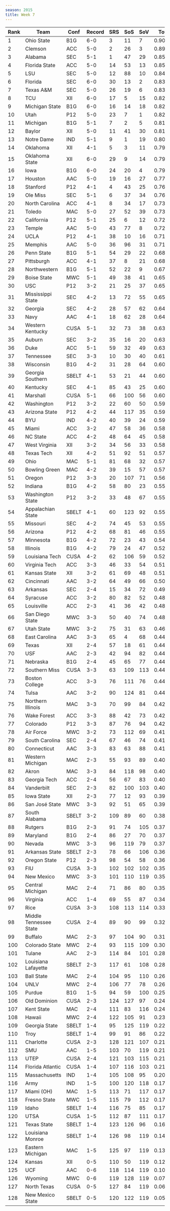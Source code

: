 ```yaml
---
season: 2015
title: Week 7
---
```

<table class="display"><thead><tr><th>Rank</th><th>Team</th><th>Conf</th><th>Record</th><th>SRS</th><th>SoS</th><th>SoV</th><th>Total</th></tr></thead><tbody>
<tr><td>1</td><td>Ohio State</td><td>B1G</td><td>6-0</td><td>3</td><td>11</td><td>7</td><td>0.90591</td></tr>
<tr><td>2</td><td>Clemson</td><td>ACC</td><td>5-0</td><td>2</td><td>26</td><td>3</td><td>0.89202</td></tr>
<tr><td>3</td><td>Alabama</td><td>SEC</td><td>5-1</td><td>1</td><td>47</td><td>29</td><td>0.85187</td></tr>
<tr><td>4</td><td>Florida State</td><td>ACC</td><td>5-0</td><td>14</td><td>53</td><td>13</td><td>0.85093</td></tr>
<tr><td>5</td><td>LSU</td><td>SEC</td><td>5-0</td><td>12</td><td>88</td><td>10</td><td>0.84982</td></tr>
<tr><td>6</td><td>Florida</td><td>SEC</td><td>6-0</td><td>30</td><td>13</td><td>2</td><td>0.83211</td></tr>
<tr><td>7</td><td>Texas A&M</td><td>SEC</td><td>5-0</td><td>26</td><td>19</td><td>6</td><td>0.83001</td></tr>
<tr><td>8</td><td>TCU</td><td>XII</td><td>6-0</td><td>17</td><td>5</td><td>15</td><td>0.82438</td></tr>
<tr><td>9</td><td>Michigan State</td><td>B1G</td><td>6-0</td><td>16</td><td>14</td><td>18</td><td>0.82436</td></tr>
<tr><td>10</td><td>Utah</td><td>P12</td><td>5-0</td><td>23</td><td>7</td><td>1</td><td>0.82073</td></tr>
<tr><td>11</td><td>Michigan</td><td>B1G</td><td>5-1</td><td>7</td><td>2</td><td>5</td><td>0.81957</td></tr>
<tr><td>12</td><td>Baylor</td><td>XII</td><td>5-0</td><td>11</td><td>41</td><td>30</td><td>0.81326</td></tr>
<tr><td>13</td><td>Notre Dame</td><td>IND</td><td>5-1</td><td>9</td><td>1</td><td>19</td><td>0.80133</td></tr>
<tr><td>14</td><td>Oklahoma</td><td>XII</td><td>4-1</td><td>5</td><td>3</td><td>11</td><td>0.79671</td></tr>
<tr><td>15</td><td>Oklahoma State</td><td>XII</td><td>6-0</td><td>29</td><td>9</td><td>14</td><td>0.79597</td></tr>
<tr><td>16</td><td>Iowa</td><td>B1G</td><td>6-0</td><td>24</td><td>20</td><td>4</td><td>0.79345</td></tr>
<tr><td>17</td><td>Houston</td><td>AAC</td><td>5-0</td><td>19</td><td>16</td><td>27</td><td>0.77690</td></tr>
<tr><td>18</td><td>Stanford</td><td>P12</td><td>4-1</td><td>4</td><td>43</td><td>25</td><td>0.76420</td></tr>
<tr><td>19</td><td>Ole Miss</td><td>SEC</td><td>5-1</td><td>6</td><td>37</td><td>34</td><td>0.76101</td></tr>
<tr><td>20</td><td>North Carolina</td><td>ACC</td><td>4-1</td><td>8</td><td>34</td><td>17</td><td>0.73985</td></tr>
<tr><td>21</td><td>Toledo</td><td>MAC</td><td>5-0</td><td>27</td><td>52</td><td>39</td><td>0.73617</td></tr>
<tr><td>22</td><td>California</td><td>P12</td><td>5-1</td><td>25</td><td>6</td><td>12</td><td>0.72632</td></tr>
<tr><td>23</td><td>Temple</td><td>AAC</td><td>5-0</td><td>43</td><td>77</td><td>8</td><td>0.72183</td></tr>
<tr><td>24</td><td>UCLA</td><td>P12</td><td>4-1</td><td>38</td><td>10</td><td>16</td><td>0.71820</td></tr>
<tr><td>25</td><td>Memphis</td><td>AAC</td><td>5-0</td><td>36</td><td>96</td><td>31</td><td>0.71348</td></tr>
<tr><td>26</td><td>Penn State</td><td>B1G</td><td>5-1</td><td>54</td><td>29</td><td>22</td><td>0.68624</td></tr>
<tr><td>27</td><td>Pittsburgh</td><td>ACC</td><td>4-1</td><td>37</td><td>8</td><td>21</td><td>0.68342</td></tr>
<tr><td>28</td><td>Northwestern</td><td>B1G</td><td>5-1</td><td>52</td><td>22</td><td>9</td><td>0.67731</td></tr>
<tr><td>29</td><td>Boise State</td><td>MWC</td><td>5-1</td><td>49</td><td>38</td><td>41</td><td>0.65618</td></tr>
<tr><td>30</td><td>USC</td><td>P12</td><td>3-2</td><td>21</td><td>25</td><td>37</td><td>0.65213</td></tr>
<tr><td>31</td><td>Mississippi State</td><td>SEC</td><td>4-2</td><td>13</td><td>72</td><td>55</td><td>0.65166</td></tr>
<tr><td>32</td><td>Georgia</td><td>SEC</td><td>4-2</td><td>28</td><td>57</td><td>62</td><td>0.64850</td></tr>
<tr><td>33</td><td>Navy</td><td>AAC</td><td>4-1</td><td>18</td><td>62</td><td>28</td><td>0.64566</td></tr>
<tr><td>34</td><td>Western Kentucky</td><td>CUSA</td><td>5-1</td><td>32</td><td>73</td><td>38</td><td>0.63714</td></tr>
<tr><td>35</td><td>Auburn</td><td>SEC</td><td>3-2</td><td>35</td><td>16</td><td>20</td><td>0.63271</td></tr>
<tr><td>36</td><td>Duke</td><td>ACC</td><td>5-1</td><td>59</td><td>32</td><td>49</td><td>0.63220</td></tr>
<tr><td>37</td><td>Tennessee</td><td>SEC</td><td>3-3</td><td>10</td><td>30</td><td>40</td><td>0.61155</td></tr>
<tr><td>38</td><td>Wisconsin</td><td>B1G</td><td>4-2</td><td>31</td><td>28</td><td>64</td><td>0.60962</td></tr>
<tr><td>39</td><td>Georgia Southern</td><td>SBELT</td><td>4-1</td><td>53</td><td>21</td><td>44</td><td>0.60803</td></tr>
<tr><td>40</td><td>Kentucky</td><td>SEC</td><td>4-1</td><td>85</td><td>43</td><td>25</td><td>0.60368</td></tr>
<tr><td>41</td><td>Marshall</td><td>CUSA</td><td>5-1</td><td>66</td><td>100</td><td>56</td><td>0.60257</td></tr>
<tr><td>42</td><td>Washington</td><td>P12</td><td>3-2</td><td>22</td><td>60</td><td>50</td><td>0.59739</td></tr>
<tr><td>43</td><td>Arizona State</td><td>P12</td><td>4-2</td><td>44</td><td>117</td><td>35</td><td>0.59518</td></tr>
<tr><td>44</td><td>BYU</td><td>IND</td><td>4-2</td><td>40</td><td>39</td><td>24</td><td>0.59302</td></tr>
<tr><td>45</td><td>Miami</td><td>ACC</td><td>3-2</td><td>47</td><td>58</td><td>36</td><td>0.58614</td></tr>
<tr><td>46</td><td>NC State</td><td>ACC</td><td>4-2</td><td>48</td><td>64</td><td>45</td><td>0.58401</td></tr>
<tr><td>47</td><td>West Virginia</td><td>XII</td><td>3-2</td><td>34</td><td>56</td><td>33</td><td>0.58172</td></tr>
<tr><td>48</td><td>Texas Tech</td><td>XII</td><td>4-2</td><td>51</td><td>92</td><td>51</td><td>0.57843</td></tr>
<tr><td>49</td><td>Ohio</td><td>MAC</td><td>5-1</td><td>81</td><td>68</td><td>32</td><td>0.57046</td></tr>
<tr><td>50</td><td>Bowling Green</td><td>MAC</td><td>4-2</td><td>39</td><td>15</td><td>57</td><td>0.57008</td></tr>
<tr><td>51</td><td>Oregon</td><td>P12</td><td>3-3</td><td>20</td><td>107</td><td>71</td><td>0.56491</td></tr>
<tr><td>52</td><td>Indiana</td><td>B1G</td><td>4-2</td><td>58</td><td>80</td><td>23</td><td>0.55873</td></tr>
<tr><td>53</td><td>Washington State</td><td>P12</td><td>3-2</td><td>33</td><td>48</td><td>67</td><td>0.55747</td></tr>
<tr><td>54</td><td>Appalachian State</td><td>SBELT</td><td>4-1</td><td>60</td><td>123</td><td>92</td><td>0.55679</td></tr>
<tr><td>55</td><td>Missouri</td><td>SEC</td><td>4-2</td><td>74</td><td>45</td><td>53</td><td>0.55481</td></tr>
<tr><td>56</td><td>Arizona</td><td>P12</td><td>4-2</td><td>68</td><td>81</td><td>46</td><td>0.55162</td></tr>
<tr><td>57</td><td>Minnesota</td><td>B1G</td><td>4-2</td><td>72</td><td>23</td><td>43</td><td>0.54026</td></tr>
<tr><td>58</td><td>Illinois</td><td>B1G</td><td>4-2</td><td>79</td><td>24</td><td>47</td><td>0.52970</td></tr>
<tr><td>59</td><td>Louisiana Tech</td><td>CUSA</td><td>4-2</td><td>62</td><td>106</td><td>59</td><td>0.52021</td></tr>
<tr><td>60</td><td>Virginia Tech</td><td>ACC</td><td>3-3</td><td>46</td><td>33</td><td>54</td><td>0.51973</td></tr>
<tr><td>61</td><td>Kansas State</td><td>XII</td><td>3-2</td><td>61</td><td>69</td><td>48</td><td>0.51104</td></tr>
<tr><td>62</td><td>Cincinnati</td><td>AAC</td><td>3-2</td><td>64</td><td>49</td><td>66</td><td>0.50280</td></tr>
<tr><td>63</td><td>Arkansas</td><td>SEC</td><td>2-4</td><td>15</td><td>34</td><td>72</td><td>0.49699</td></tr>
<tr><td>64</td><td>Syracuse</td><td>ACC</td><td>3-2</td><td>80</td><td>82</td><td>52</td><td>0.48621</td></tr>
<tr><td>65</td><td>Louisville</td><td>ACC</td><td>2-3</td><td>41</td><td>36</td><td>42</td><td>0.48503</td></tr>
<tr><td>66</td><td>San Diego State</td><td>MWC</td><td>3-3</td><td>50</td><td>40</td><td>74</td><td>0.48095</td></tr>
<tr><td>67</td><td>Utah State</td><td>MWC</td><td>3-2</td><td>75</td><td>31</td><td>63</td><td>0.46771</td></tr>
<tr><td>68</td><td>East Carolina</td><td>AAC</td><td>3-3</td><td>65</td><td>4</td><td>68</td><td>0.44956</td></tr>
<tr><td>69</td><td>Texas</td><td>XII</td><td>2-4</td><td>57</td><td>18</td><td>61</td><td>0.44933</td></tr>
<tr><td>70</td><td>USF</td><td>AAC</td><td>2-3</td><td>42</td><td>94</td><td>82</td><td>0.44864</td></tr>
<tr><td>71</td><td>Nebraska</td><td>B1G</td><td>2-4</td><td>45</td><td>65</td><td>77</td><td>0.44414</td></tr>
<tr><td>72</td><td>Southern Miss</td><td>CUSA</td><td>3-3</td><td>63</td><td>109</td><td>113</td><td>0.44344</td></tr>
<tr><td>73</td><td>Boston College</td><td>ACC</td><td>3-3</td><td>76</td><td>111</td><td>76</td><td>0.44186</td></tr>
<tr><td>74</td><td>Tulsa</td><td>AAC</td><td>3-2</td><td>90</td><td>124</td><td>81</td><td>0.44142</td></tr>
<tr><td>75</td><td>Northern Illinois</td><td>MAC</td><td>3-3</td><td>70</td><td>99</td><td>84</td><td>0.42855</td></tr>
<tr><td>76</td><td>Wake Forest</td><td>ACC</td><td>3-3</td><td>88</td><td>42</td><td>73</td><td>0.42584</td></tr>
<tr><td>77</td><td>Colorado</td><td>P12</td><td>3-3</td><td>87</td><td>76</td><td>94</td><td>0.42566</td></tr>
<tr><td>78</td><td>Air Force</td><td>MWC</td><td>3-2</td><td>73</td><td>112</td><td>69</td><td>0.41929</td></tr>
<tr><td>79</td><td>South Carolina</td><td>SEC</td><td>2-4</td><td>67</td><td>46</td><td>74</td><td>0.41779</td></tr>
<tr><td>80</td><td>Connecticut</td><td>AAC</td><td>3-3</td><td>83</td><td>63</td><td>88</td><td>0.41460</td></tr>
<tr><td>81</td><td>Western Michigan</td><td>MAC</td><td>2-3</td><td>55</td><td>93</td><td>89</td><td>0.40893</td></tr>
<tr><td>82</td><td>Akron</td><td>MAC</td><td>3-3</td><td>84</td><td>118</td><td>98</td><td>0.40727</td></tr>
<tr><td>83</td><td>Georgia Tech</td><td>ACC</td><td>2-4</td><td>56</td><td>67</td><td>83</td><td>0.40460</td></tr>
<tr><td>84</td><td>Vanderbilt</td><td>SEC</td><td>2-3</td><td>82</td><td>100</td><td>103</td><td>0.40020</td></tr>
<tr><td>85</td><td>Iowa State</td><td>XII</td><td>2-3</td><td>77</td><td>12</td><td>93</td><td>0.39667</td></tr>
<tr><td>86</td><td>San José State</td><td>MWC</td><td>3-3</td><td>92</td><td>51</td><td>65</td><td>0.39394</td></tr>
<tr><td>87</td><td>South Alabama</td><td>SBELT</td><td>3-2</td><td>109</td><td>89</td><td>60</td><td>0.38465</td></tr>
<tr><td>88</td><td>Rutgers</td><td>B1G</td><td>2-3</td><td>91</td><td>74</td><td>105</td><td>0.37854</td></tr>
<tr><td>89</td><td>Maryland</td><td>B1G</td><td>2-4</td><td>86</td><td>27</td><td>70</td><td>0.37389</td></tr>
<tr><td>90</td><td>Nevada</td><td>MWC</td><td>3-3</td><td>96</td><td>119</td><td>79</td><td>0.37118</td></tr>
<tr><td>91</td><td>Arkansas State</td><td>SBELT</td><td>2-3</td><td>78</td><td>66</td><td>106</td><td>0.36990</td></tr>
<tr><td>92</td><td>Oregon State</td><td>P12</td><td>2-3</td><td>98</td><td>54</td><td>58</td><td>0.36111</td></tr>
<tr><td>93</td><td>FIU</td><td>CUSA</td><td>3-3</td><td>102</td><td>102</td><td>102</td><td>0.35232</td></tr>
<tr><td>94</td><td>New Mexico</td><td>MWC</td><td>3-3</td><td>101</td><td>110</td><td>119</td><td>0.35111</td></tr>
<tr><td>95</td><td>Central Michigan</td><td>MAC</td><td>2-4</td><td>71</td><td>86</td><td>80</td><td>0.35070</td></tr>
<tr><td>96</td><td>Virginia</td><td>ACC</td><td>1-4</td><td>69</td><td>55</td><td>87</td><td>0.34316</td></tr>
<tr><td>97</td><td>Rice</td><td>CUSA</td><td>3-3</td><td>108</td><td>113</td><td>114</td><td>0.33813</td></tr>
<tr><td>98</td><td>Middle Tennessee State</td><td>CUSA</td><td>2-4</td><td>89</td><td>90</td><td>99</td><td>0.32675</td></tr>
<tr><td>99</td><td>Buffalo</td><td>MAC</td><td>2-3</td><td>97</td><td>104</td><td>90</td><td>0.31452</td></tr>
<tr><td>100</td><td>Colorado State</td><td>MWC</td><td>2-4</td><td>93</td><td>115</td><td>109</td><td>0.30219</td></tr>
<tr><td>101</td><td>Tulane</td><td>AAC</td><td>2-3</td><td>114</td><td>84</td><td>101</td><td>0.28489</td></tr>
<tr><td>102</td><td>Louisiana Lafayette</td><td>SBELT</td><td>2-3</td><td>117</td><td>61</td><td>108</td><td>0.28246</td></tr>
<tr><td>103</td><td>Ball State</td><td>MAC</td><td>2-4</td><td>104</td><td>95</td><td>110</td><td>0.26663</td></tr>
<tr><td>104</td><td>UNLV</td><td>MWC</td><td>2-4</td><td>106</td><td>77</td><td>78</td><td>0.26585</td></tr>
<tr><td>105</td><td>Purdue</td><td>B1G</td><td>1-5</td><td>94</td><td>59</td><td>100</td><td>0.25000</td></tr>
<tr><td>106</td><td>Old Dominion</td><td>CUSA</td><td>2-3</td><td>124</td><td>127</td><td>97</td><td>0.24690</td></tr>
<tr><td>107</td><td>Kent State</td><td>MAC</td><td>2-4</td><td>111</td><td>83</td><td>116</td><td>0.24570</td></tr>
<tr><td>108</td><td>Hawaii</td><td>MWC</td><td>2-4</td><td>122</td><td>105</td><td>91</td><td>0.23182</td></tr>
<tr><td>109</td><td>Georgia State</td><td>SBELT</td><td>1-4</td><td>95</td><td>125</td><td>119</td><td>0.22632</td></tr>
<tr><td>110</td><td>Troy</td><td>SBELT</td><td>1-4</td><td>99</td><td>91</td><td>86</td><td>0.22629</td></tr>
<tr><td>111</td><td>Charlotte</td><td>CUSA</td><td>2-3</td><td>128</td><td>121</td><td>107</td><td>0.21965</td></tr>
<tr><td>112</td><td>SMU</td><td>AAC</td><td>1-5</td><td>103</td><td>70</td><td>119</td><td>0.21304</td></tr>
<tr><td>113</td><td>UTEP</td><td>CUSA</td><td>2-4</td><td>121</td><td>103</td><td>115</td><td>0.21156</td></tr>
<tr><td>114</td><td>Florida Atlantic</td><td>CUSA</td><td>1-4</td><td>107</td><td>116</td><td>103</td><td>0.21094</td></tr>
<tr><td>115</td><td>Massachusetts</td><td>IND</td><td>1-4</td><td>105</td><td>108</td><td>95</td><td>0.20069</td></tr>
<tr><td>116</td><td>Army</td><td>IND</td><td>1-5</td><td>100</td><td>120</td><td>118</td><td>0.17797</td></tr>
<tr><td>117</td><td>Miami (OH)</td><td>MAC</td><td>1-5</td><td>113</td><td>71</td><td>117</td><td>0.17693</td></tr>
<tr><td>118</td><td>Fresno State</td><td>MWC</td><td>1-5</td><td>115</td><td>79</td><td>112</td><td>0.17691</td></tr>
<tr><td>119</td><td>Idaho</td><td>SBELT</td><td>1-4</td><td>116</td><td>75</td><td>85</td><td>0.17289</td></tr>
<tr><td>120</td><td>UTSA</td><td>CUSA</td><td>1-5</td><td>112</td><td>87</td><td>111</td><td>0.17215</td></tr>
<tr><td>121</td><td>Texas State</td><td>SBELT</td><td>1-4</td><td>123</td><td>126</td><td>96</td><td>0.16458</td></tr>
<tr><td>122</td><td>Louisiana Monroe</td><td>SBELT</td><td>1-4</td><td>126</td><td>98</td><td>119</td><td>0.14357</td></tr>
<tr><td>123</td><td>Eastern Michigan</td><td>MAC</td><td>1-5</td><td>125</td><td>97</td><td>119</td><td>0.13938</td></tr>
<tr><td>124</td><td>Kansas</td><td>XII</td><td>0-5</td><td>110</td><td>50</td><td>119</td><td>0.12525</td></tr>
<tr><td>125</td><td>UCF</td><td>AAC</td><td>0-6</td><td>118</td><td>114</td><td>119</td><td>0.10398</td></tr>
<tr><td>126</td><td>Wyoming</td><td>MWC</td><td>0-6</td><td>119</td><td>128</td><td>119</td><td>0.07177</td></tr>
<tr><td>127</td><td>North Texas</td><td>CUSA</td><td>0-5</td><td>127</td><td>84</td><td>119</td><td>0.06715</td></tr>
<tr><td>128</td><td>New Mexico State</td><td>SBELT</td><td>0-5</td><td>120</td><td>122</td><td>119</td><td>0.05991</td></tr>
</tbody></table>
